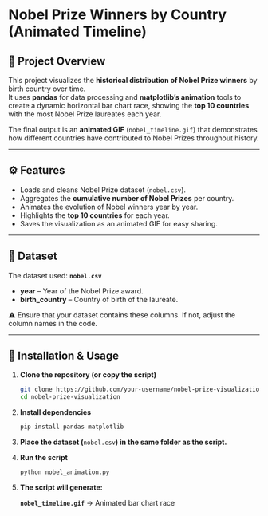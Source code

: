 # Nobel Prize Winners by Country (Animated Timeline)

## 📌 Project Overview
This project visualizes the **historical distribution of Nobel Prize winners** by birth country over time.  
It uses **pandas** for data processing and **matplotlib’s animation** tools to create a dynamic horizontal bar chart race, showing the **top 10 countries** with the most Nobel Prize laureates each year.

The final output is an **animated GIF** (`nobel_timeline.gif`) that demonstrates how different countries have contributed to Nobel Prizes throughout history.

---

## ⚙️ Features
- Loads and cleans Nobel Prize dataset (`nobel.csv`).  
- Aggregates the **cumulative number of Nobel Prizes** per country.  
- Animates the evolution of Nobel winners year by year.  
- Highlights the **top 10 countries** for each year.  
- Saves the visualization as an animated GIF for easy sharing.  

---

## 📂 Dataset
The dataset used: **`nobel.csv`**  
- **year** – Year of the Nobel Prize award.  
- **birth_country** – Country of birth of the laureate.  

⚠️ Ensure that your dataset contains these columns. If not, adjust the column names in the code.

---

## 🚀 Installation & Usage

1. **Clone the repository (or copy the script)**  
   ```bash
   git clone https://github.com/your-username/nobel-prize-visualization.git
   cd nobel-prize-visualization
2. **Install dependencies**
   ```bash
   pip install pandas matplotlib
3. **Place the dataset (**`nobel.csv`**) in the same folder as the script.**
4. **Run the script**
   ```bash
   python nobel_animation.py
5. **The script will generate:**

   **`nobel_timeline.gif`** → Animated bar chart race
